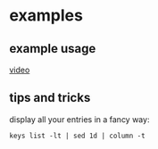 # examples

## example usage

[video](keys_example.mp4)

## tips and tricks

display all your entries in a fancy way:

```keys list -lt | sed 1d | column -t```
